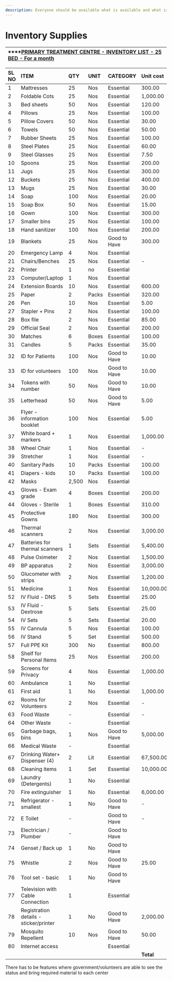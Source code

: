 ```yaml
---
description: Everyone should be available what is available and what is not available
---
```


# Inventory Supplies

| \*\*\*\*[**PRIMARY TREATMENT CENTRE - INVENTORY LIST - 25 BED - For a month**](https://docs.google.com/spreadsheets/d/18Una-qxyYzdRw7zO6jPZCncY51O5ZocEurSXAMDBc3k/edit?usp=sharing) |
| :--- |


| SL NO | ITEM |  QTY | UNIT | CATEGORY |  Unit cost |  APPROX. COST |
| :--- | :--- | :--- | :--- | :--- | :--- | :--- |
| 1 | Mattresses |  25 | Nos | Essential |  300.00 |  7,500.00 |
| 2 | Foldable Cots |  25 | Nos | Essential |  1,000.00 |  25,000.00 |
| 3 | Bed sheets |  50 | Nos | Essential |  120.00 |  6,000.00 |
| 4 | Pillows |  25 | Nos | Essential |  100.00 |  2,500.00 |
| 5 | Pillow Covers |  50 | Nos | Essential |  30.00 |  1,500.00 |
| 6 | Towels |  50 | Nos | Essential |  50.00 |  2,500.00 |
| 7 | Rubber Sheets |  25 | Nos | Essential |  100.00 |  2,500.00 |
| 8 | Steel Plates |  25 | Nos | Essential |  60.00 |  1,500.00 |
| 9 | Steel Glasses |  25 | Nos | Essential |  7.50 |  187.50 |
| 10 | Spoons |  25 | Nos | Essential |  200.00 |  5,000.00 |
| 11 | Jugs |  25 | Nos | Essential |  300.00 |  7,500.00 |
| 12 | Buckets |  25 | Nos | Essential |  400.00 |  10,000.00 |
| 13 | Mugs |  25 | Nos | Essential |  30.00 |  750.00 |
| 14 | Soap |  100 | Nos | Essential |  20.00 |  2,000.00 |
| 15 | Soap Box |  50 | Nos | Essential |  15.00 |  750.00 |
| 16 | Gown |  100 | Nos | Essential |  300.00 |  30,000.00 |
| 17 | Smaller bins |  25 | Nos | Essential |  100.00 |  2,500.00 |
| 18 | Hand sanitizer |  100 | Nos | Essential |  200.00 |  20,000.00 |
| 19 | Blankets |  25 | Nos | Good to Have |  300.00 |  7,500.00 |
| 20 | Emergency Lamp |  4 | Nos | Essential |  |  - |
| 21 | Chairs/Benches |  25 | Nos | Essential |  - |  - |
| 22 | Printer |  1 | no | Essential |  |  - |
| 23 | Computer/Laptop |  1 | Nos | Essential |  |  - |
| 24 | Extension Boards |  10 | Nos | Essential |  600.00 |  6,000.00 |
| 25 | Paper |  2 | Packs | Essential |  320.00 |  640.00 |
| 26 | Pen |  10 | Nos | Essential |  5.00 |  50.00 |
| 27 | Stapler + Pins |  2 | Nos | Essential |  100.00 |  200.00 |
| 28 | Box file |  2 | Nos | Essential |  85.00 |  170.00 |
| 29 | Official Seal |  2 | Nos | Essential |  200.00 |  400.00 |
| 30 | Matches |  6 | Boxes | Essential |  100.00 |  600.00 |
| 31 | Candles |  5 | Packs | Essential |  35.00 |  175.00 |
| 32 | ID for Patients |  100 | Nos | Good to Have |  10.00 |  1,000.00 |
| 33 | ID for volunteers |  100 | Nos | Good to Have |  10.00 |  1,000.00 |
| 34 | Tokens with number |  50 | Nos | Good to Have |  10.00 |  500.00 |
| 35 | Letterhead |  50 | Nos | Good to Have |  5.00 |  250.00 |
| 36 | Flyer - information booklet |  100 | Nos | Essential |  5.00 |  500.00 |
| 37 | White board + markers |  1 | Nos | Essential |  1,000.00 |  1,000.00 |
| 38 | Wheel Chair |  1 | Nos | Essential |  - |  - |
| 39 | Stretcher |  1 | Nos | Essential |  - |  - |
| 40 | Sanitary Pads |  10 | Packs | Essential |  100.00 |  1,000.00 |
| 41 | Diapers - kids |  10 | Packs | Essential |  100.00 |  1,000.00 |
| 42 | Masks |  2,500 | Nos | Essential |  |  - |
| 43 | Gloves - Exam grade |  4 | Boxes | Essential |  200.00 |  800.00 |
| 44 | Gloves - Sterile |  1 | Boxes | Essential |  310.00 |  310.00 |
| 45 | Protective Gowns |  180 | Nos | Essential |  300.00 |  54,000.00 |
| 46 | Thermal scanners |  2 | Nos | Essential |  3,000.00 |  6,000.00 |
| 47 | Batteries for thermal scanners |  1 | Sets | Essential |  5,400.00 |  5,400.00 |
| 48 | Pulse Oximeter |  2 | Nos | Essential |  1,500.00 |  3,000.00 |
| 49 | BP apparatus |  2 | Nos | Essential |  3,000.00 |  6,000.00 |
| 50 | Glucometer with strips |  2 | Nos | Essential |  1,200.00 |  2,400.00 |
| 51 | Medicine |  1 | Nos | Essential |  10,000.00 |  10,000.00 |
| 52 | IV Fluid - DNS |  5 | Sets | Essential |  25.00 |  125.00 |
| 53 | IV Fluid - Dextrose |  5 | Sets | Essential |  25.00 |  125.00 |
| 54 | IV Sets |  5 | Sets | Essential |  20.00 |  100.00 |
| 55 | IV Cannula |  5 | Nos | Essential |  100.00 |  500.00 |
| 56 | IV Stand |  5 | Set | Essential |  500.00 |  2,500.00 |
| 57 | Full PPE Kit |  300 | No | Essential |  800.00 |  240,000.00 |
| 58 | Shelf for Personal Items |  25 | Nos | Essential |  200.00 |  5,000.00 |
| 59 | Screens for Privacy |  4 | Nos | Essential |  1,000.00 |  4,000.00 |
| 60 | Ambulance |  1 | No | Essential |  |  - |
| 61 | First aid |  1 | No | Essential |  1,000.00 |  1,000.00 |
| 62 | Rooms for Volunteers |  2 | Nos | Essential |  - |  - |
| 63 | Food Waste |  - |  | Essential |  - |  - |
| 64 | Other Waste |  - |  | Essential |  |  - |
| 65 | Garbage bags, bins |  1 | Nos | Good to Have |  5,000.00 |  5,000.00 |
| 66 | Medical Waste |  - |  | Essential |  |  - |
| 67 | Drinking Water+ Dispenser \(4\) |  2 | Lit | Essential |  67,500.00 |  135,000.00 |
| 68 | Cleaning items |  1 | Set | Essential |  10,000.00 |  10,000.00 |
| 69 | Laundry \(Detergents\) |  1 | No | Essential |  |  - |
| 70 | Fire extinguisher |  1 | No | Essential |  6,000.00 |  6,000.00 |
| 71 | Refrigerator - smallest |  1 | No | Good to Have |  - |  - |
| 72 | E Toilet |  - |  | Good to Have |  - |  - |
| 73 | Electrician / Plumber |  - |  | Good to Have |  |  - |
| 74 | Genset / Back up |  1 | No | Good to Have |  |  - |
| 75 | Whistle |  2 | Nos | Good to Have |  25.00 |  50.00 |
| 76 | Tool set - basic |  1 | No | Good to Have |  |  - |
| 77 | Television with Cable Connection |  1 |  | Essential |  |  - |
| 78 | Registration details - sticker/printer |  1 | No | Good to Have |  2,000.00 |  2,000.00 |
| 79 | Mosquito Repellent |  10 | Nos | Good to Have |  50.00 |  500.00 |
| 80 | Internet access |  |  | Essential |  |  |
|  |  |  |  |  |  **Total** |  **649,482.50** |

There has to be features where government/volunteers are able to see the status and bring required material to each center

